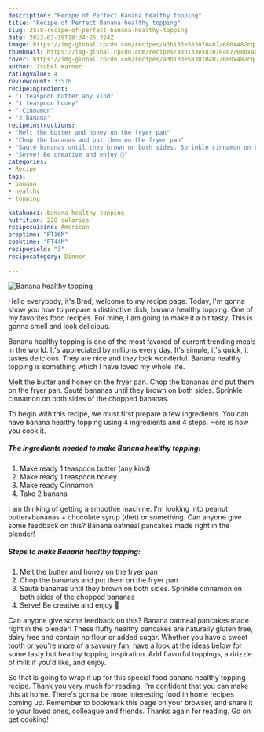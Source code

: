 ```yaml
---
description: "Recipe of Perfect Banana healthy topping"
title: "Recipe of Perfect Banana healthy topping"
slug: 2578-recipe-of-perfect-banana-healthy-topping
date: 2022-03-19T18:34:25.324Z
image: https://img-global.cpcdn.com/recipes/a3b133e583070407/680x482cq70/banana-healthy-topping-recipe-main-photo.jpg
thumbnail: https://img-global.cpcdn.com/recipes/a3b133e583070407/680x482cq70/banana-healthy-topping-recipe-main-photo.jpg
cover: https://img-global.cpcdn.com/recipes/a3b133e583070407/680x482cq70/banana-healthy-topping-recipe-main-photo.jpg
author: Isabel Warner
ratingvalue: 4
reviewcount: 33576
recipeingredient:
- "1 teaspoon butter any kind"
- "1 teaspoon honey"
- " Cinnamon"
- "2 banana"
recipeinstructions:
- "Melt the butter and honey on the fryer pan"
- "Chop the bananas and put them on the fryer pan"
- "Sauté bananas until they brown on both sides. Sprinkle cinnamon on both sides of the chopped bananas"
- "Serve! Be creative and enjoy 🤩"
categories:
- Recipe
tags:
- banana
- healthy
- topping

katakunci: banana healthy topping 
nutrition: 228 calories
recipecuisine: American
preptime: "PT16M"
cooktime: "PT44M"
recipeyield: "3"
recipecategory: Dinner

---
```



![Banana healthy topping](https://img-global.cpcdn.com/recipes/a3b133e583070407/680x482cq70/banana-healthy-topping-recipe-main-photo.jpg)

Hello everybody, it's Brad, welcome to my recipe page. Today, I'm gonna show you how to prepare a distinctive dish, banana healthy topping. One of my favorites food recipes. For mine, I am going to make it a bit tasty. This is gonna smell and look delicious.

Banana healthy topping is one of the most favored of current trending meals in the world. It's appreciated by millions every day. It's simple, it's quick, it tastes delicious. They are nice and they look wonderful. Banana healthy topping is something which I have loved my whole life.

Melt the butter and honey on the fryer pan. Chop the bananas and put them on the fryer pan. Sauté bananas until they brown on both sides. Sprinkle cinnamon on both sides of the chopped bananas.


To begin with this recipe, we must first prepare a few ingredients. You can have banana healthy topping using 4 ingredients and 4 steps. Here is how you cook it.

<!--inarticleads1-->

##### The ingredients needed to make Banana healthy topping:

1. Make ready 1 teaspoon butter (any kind)
1. Make ready 1 teaspoon honey
1. Make ready  Cinnamon
1. Take 2 banana


I am thinking of getting a smoothie machine. I'm looking into peanut butter+bananas + chocolate syrup (diet) or something. Can anyone give some feedback on this? Banana oatmeal pancakes made right in the blender! 

<!--inarticleads2-->

##### Steps to make Banana healthy topping:

1. Melt the butter and honey on the fryer pan
1. Chop the bananas and put them on the fryer pan
1. Sauté bananas until they brown on both sides. Sprinkle cinnamon on both sides of the chopped bananas
1. Serve! Be creative and enjoy 🤩


Can anyone give some feedback on this? Banana oatmeal pancakes made right in the blender! These fluffy healthy pancakes are naturally gluten free, dairy free and contain no flour or added sugar. Whether you have a sweet tooth or you're more of a savoury fan, have a look at the ideas below for some tasty but healthy topping inspiration. Add flavorful toppings, a drizzle of milk if you'd like, and enjoy. 

So that is going to wrap it up for this special food banana healthy topping recipe. Thank you very much for reading. I'm confident that you can make this at home. There's gonna be more interesting food in home recipes coming up. Remember to bookmark this page on your browser, and share it to your loved ones, colleague and friends. Thanks again for reading. Go on get cooking!
